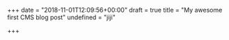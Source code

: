 +++
date = "2018-11-01T12:09:56+00:00"
draft = true
title = "My awesome first CMS blog post"
undefined = "jiji"

+++
